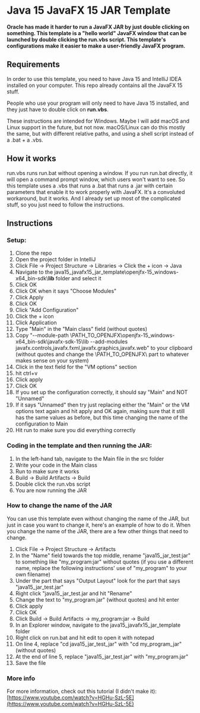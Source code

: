 # Java 15 JavaFX 15 JAR Template

**Oracle has made it harder to run a JavaFX JAR by just double clicking on something. This template is a "hello world" JavaFX window that can be launched by double clicking the run.vbs script. This template's configurations make it easier to make a user-friendly JavaFX program.**

## Requirements

In order to use this template, you need to have Java 15 and IntelliJ IDEA installed on your computer. This repo already contains all the JavaFX 15 stuff.

People who use your program will only need to have Java 15 installed, and they just have to double click on **run.vbs**.

These instructions are intended for Windows. Maybe I will add macOS and Linux support in the future, but not now. macOS/Linux can do this mostly the same, but with different relative paths, and using a shell script instead of a .bat + a .vbs.

## How it works

run.vbs runs run.bat without opening a window. If you run run.bat directly, it will open a command prompt window, which users won't want to see. So this template uses a .vbs that runs a .bat that runs a .jar with certain parameters that enable it to work properly with JavaFX. It's a convoluted workaround, but it works. And I already set up most of the complicated stuff, so you just need to follow the instructions.

## Instructions

### Setup:

1. Clone the repo
2. Open the project folder in IntelliJ
3. Click File -> Project Structure -> Libraries -> Click the + icon -> Java
4. Navigate to the java15_javafx15_jar_template\openjfx-15_windows-x64_bin-sdk\\**lib** folder and select it
5. Click OK
6. Click OK when it says "Choose Modules"
7. Click Apply
8. Click OK
9. Click "Add Configuration"
11.  Click the + icon
12. Click Application
13. Type "Main" in the "Main class" field (without quotes)          
15. Copy "--module-path \PATH_TO_OPENJFX\openjfx-15_windows-x64_bin-sdk\javafx-sdk-15\lib --add-modules javafx.controls,javafx.fxml,javafx.graphics,javafx.web" to your clipboard (without quotes and change the \PATH_TO_OPENJFX\ part to whatever makes sense on your system)
14. Click in the text field for the "VM options" section
15. hit ctrl+v
15. Click apply
16. Click OK
17. If you set up the configuration correctly, it should say "Main" and NOT "Unnamed"
18. If it says "Unnamed" then try just replacing either the "Main" or the VM options text again and hit apply and OK again, making sure that it still has the same values as before, but this time changing the name of the configuration to Main
18. Hit run to make sure you did everything correctly

### Coding in the template and then running the JAR:

1. In the left-hand tab, navigate to the Main file in the src folder
2. Write your code in the Main class
3. Run to make sure it works
4. Build -> Build Artifacts -> Build
5. Double click the run.vbs script
6. You are now running the JAR

### How to change the name of the JAR

You can use this template even without changing the name of the JAR, but just in case you want to change it, here's an example of how to do it. When you change the name of the JAR, there are a few other things that need to change.

1. Click File -> Project Structure -> Artifacts
2. In the "Name" field towards the top middle, rename "java15_jar_test:jar" to something like "my_program:jar" without quotes (if you use a different name, replace the following instructions' use of "my_program" to your own filename)
3. Under the part that says "Output Layout" look for the part that says "java15_jar_test.jar"
4. Right click "java15_jar_test.jar and hit "Rename"
5. Change the text to "my_program.jar" (without quotes) and hit enter
3. Click apply
4. Click OK
5. Click Build -> Build Artifacts -> my_program:jar -> Build
6. In an Explorer window, navigate to the java15_javafx15_jar_template folder
7. Right click on run.bat and hit edit to open it with notepad
8. On line 4, replace "cd java15_jar_test_jar" with "cd my_program_jar" (without quotes)
9. At the end of line 5, replace "java15_jar_test.jar" with "my_program.jar"
10. Save the file

### More info

For more information, check out this tutorial (I didn't make it):
[https://www.youtube.com/watch?v=HGHu-SzL-5E](https://www.youtube.com/watch?v=HGHu-SzL-5E)
